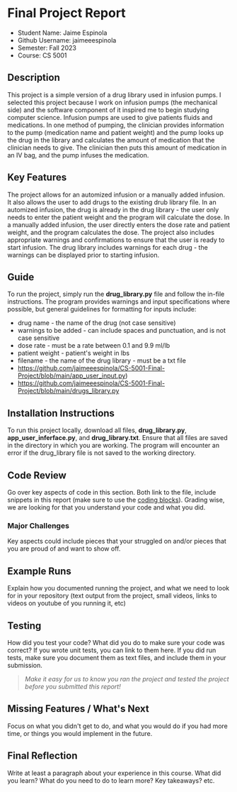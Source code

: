 # Final Project Report

* Student Name: Jaime Espinola
* Github Username: jaimeeespinola
* Semester: Fall 2023
* Course: CS 5001



## Description 
This project is a simple version of a drug library used in infusion pumps. I selected this project because I work on infusion pumps (the mechanical side) and the software component of it inspired me to begin studying computer science. Infusion pumps are used to give patients fluids and medications. In one method of pumping, the clinician provides information to the pump (medication name and patient weight) and the pump looks up the drug in the library and calculates the amount of medication that the clinician needs to give. The clinician then puts this amount of medication in an IV bag, and the pump infuses the medication.

## Key Features
The project allows for an automized infusion or a manually added infusion. It also allows the user to add drugs to the existing drub library file. In an automized infusion, the drug is already in the drug library - the user only needs to enter the patient weight and the program will calculate the dose. In a manually added infusion, the user directly enters the dose rate and patient weight, and the program calculates the dose. The project also includes appropriate warnings and confirmations to ensure that the user is ready to start infusion. The drug library includes warnings for each drug - the warnings can be displayed prior to starting infusion.

## Guide
To run the project, simply run the **drug_library.py** file and follow the in-file instructions. The program provides warnings and input specifications where possible, but general guidelines for formatting for inputs include:

* drug name - the name of the drug (not case sensitive)
* warnings to be added - can include spaces and punctuation, and is not case sensitive
* dose rate - must be a rate between 0.1 and 9.9 ml/lb
* patient weight - patient's weight in lbs
* filename - the name of the drug library - must be a txt file
* https://github.com/jaimeeespinola/CS-5001-Final-Project/blob/main/app_user_input.py)
* https://github.com/jaimeeespinola/CS-5001-Final-Project/blob/main/drugs_library.py

## Installation Instructions
To run this project locally, download all files, **drug_library.py**, **app_user_inferface.py**, and **drug_library.txt**. Ensure that all files are saved in the directory in which you are working. The program will encounter an error if the drug_library file is not saved to the working directory. 

## Code Review
Go over key aspects of code in this section. Both link to the file, include snippets in this report (make sure to use the [coding blocks](https://github.com/adam-p/markdown-here/wiki/Markdown-Cheatsheet#code)).  Grading wise, we are looking for that you understand your code and what you did. 

### Major Challenges
Key aspects could include pieces that your struggled on and/or pieces that you are proud of and want to show off.


## Example Runs
Explain how you documented running the project, and what we need to look for in your repository (text output from the project, small videos, links to videos on youtube of you running it, etc)

## Testing
How did you test your code? What did you do to make sure your code was correct? If you wrote unit tests, you can link to them here. If you did run tests, make sure you document them as text files, and include them in your submission. 

> _Make it easy for us to know you *ran the project* and *tested the project* before you submitted this report!_


## Missing Features / What's Next
Focus on what you didn't get to do, and what you would do if you had more time, or things you would implement in the future. 

## Final Reflection
Write at least a paragraph about your experience in this course. What did you learn? What do you need to do to learn more? Key takeaways? etc.
